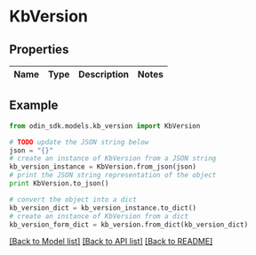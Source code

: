 # KbVersion


## Properties

Name | Type | Description | Notes
------------ | ------------- | ------------- | -------------

## Example

```python
from odin_sdk.models.kb_version import KbVersion

# TODO update the JSON string below
json = "{}"
# create an instance of KbVersion from a JSON string
kb_version_instance = KbVersion.from_json(json)
# print the JSON string representation of the object
print KbVersion.to_json()

# convert the object into a dict
kb_version_dict = kb_version_instance.to_dict()
# create an instance of KbVersion from a dict
kb_version_form_dict = kb_version.from_dict(kb_version_dict)
```
[[Back to Model list]](../README.md#documentation-for-models) [[Back to API list]](../README.md#documentation-for-api-endpoints) [[Back to README]](../README.md)



